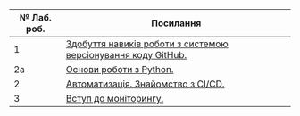 № Лаб. роб. | Посилання
------- | ----------
1 | [Здобуття навиків роботи з системою версіонування коду GitHub.](https://github.com/VladGrz/Hrozovskyi_IK-31_devops_labs/tree/master/lab_1)
2a| [Основи роботи з Python.](https://github.com/VladGrz/Hrozovskyi_IK-31_devops_labs/tree/master/lab_2a)
2| [Автоматизація. Знайомство з CI/CD.](https://github.com/VladGrz/Hrozovskyi_IK-31_devops_labs/tree/master/lab_2)
3| [Вступ до моніторингу.](https://github.com/VladGrz/Hrozovskyi_IK-31_devops_labs/tree/master/lab_3)